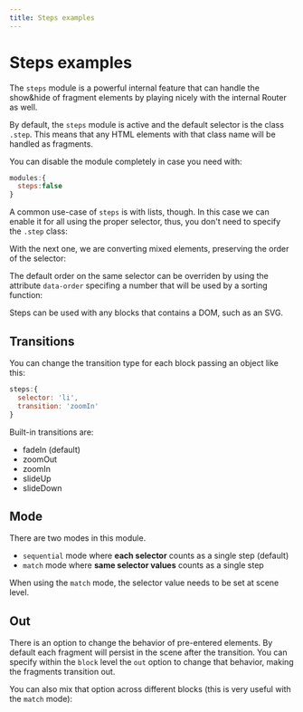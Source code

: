 ```yaml
---
title: Steps examples
---
```


# Steps examples

The `steps` module is a powerful internal feature that can handle the show&hide of fragment elements by playing nicely with the internal Router as well.

By default, the `steps` module is active and the default selector is the class  `.step`. This means that any HTML elements with that class name will be handled as fragments.

<steps-pEditStep1 />

You can disable the module completely in case you need with:

```js
modules:{
  steps:false
}
```



A common use-case of `steps` is with lists, though. In this case we can enable it for all using the proper selector, thus, you don't need to specify the `.step` class:

<steps-pEditStep2 />

With the next one, we are converting mixed elements, preserving the order of the selector:

<steps-pEditStep3 />



The default order on the same selector can be overriden by using the attribute `data-order` specifing a number that will be used by a sorting function:

<steps-pEditStep4 />



Steps can be used with any blocks that contains a DOM, such as an SVG.

<steps-pEditStep5 />



## Transitions

You can change the transition type for each block passing an object like this:

```js
steps:{
  selector: 'li',
  transition: 'zoomIn'
}
```

Built-in transitions are: 

- fadeIn (default)
- zoomOut
- zoomIn
- slideUp
- slideDown

<steps-pEditStep6 />

## Mode

There are two modes in this module. 

- `sequential`  mode where **each selector** counts as a single step (default)
- `match` mode where **same selector values** counts as a single step

<steps-pEditStep7 />

When using the `match` mode, the selector value needs to be set at scene level.

## Out

There is an option to change the behavior of pre-entered elements. By default each fragment will persist in the scene after the transition. You can specify within the `block` level the `out` option to change that behavior, making the fragments transition out.

<steps-pEditStep8 />

You can also mix that option across different blocks (this is very useful with the `match` mode):

<steps-pEditStep9 />

